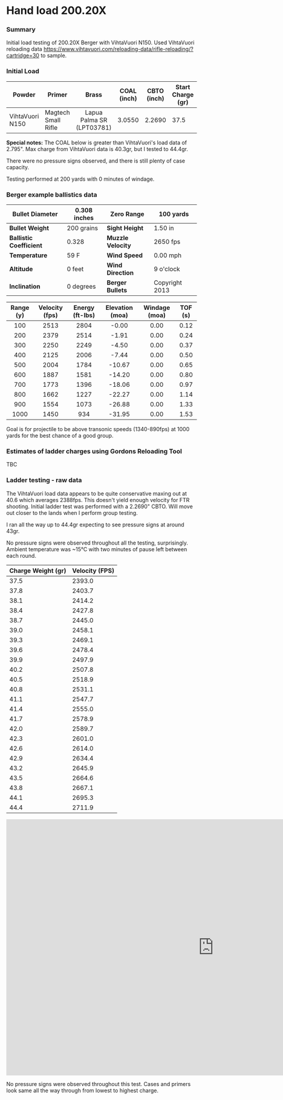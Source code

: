 # Hand load 200.20X

### Summary
Initial load testing of 200.20X Berger with VihtaVuori N150. Used VihtaVuori reloading data
https://www.vihtavuori.com/reloading-data/rifle-reloading/?cartridge=30 to sample. 

### Initial Load

| **Powder**      | **Primer**          |         **Brass**         | **COAL (inch)** | **CBTO (inch)** | **Start Charge (gr)** | **End Charge (gr)** |
|-----------------|---------------------|:-------------------------:|-----------------|-----------------|-----------------------|---------------------|
| VihtaVuori N150 | Magtech Small Rifle | Lapua Palma SR (LPT03781) | 3.0550          | 2.2690          | 37.5                  | 44.4                |

**Special notes:** The COAL below is greater than VihtaVuori's load data of 2.795". Max charge from VihtaVuori data is 40.3gr, but I tested to 44.4gr.

There were no pressure signs observed, and there is still plenty of case capacity.

Testing performed at 200 yards with 0 minutes of windage.


### Berger example ballistics data

| **Bullet Diameter**       | 0.308 inches | **Zero Range**      | 100 yards      |
|---------------------------|--------------|---------------------|----------------|
| **Bullet Weight**         | 200 grains   | **Sight Height**    | 1.50 in        |
| **Ballistic Coefficient** | 0.328        | **Muzzle Velocity** | 2650 fps       |
| **Temperature**           | 59 F         | **Wind Speed**      | 0.00 mph       |
| **Altitude**              | 0 feet       | **Wind Direction**  | 9 o'clock      |
| **Inclination**           | 0 degrees    | **Berger Bullets**  | Copyright 2013 |

| **Range (y)** | **Velocity (fps)** | **Energy (ft-lbs)** | **Elevation (moa)** | **Windage (moa)** | **TOF (s)** |
|:-------------:|:------------------:|:-------------------:|:-------------------:|:-----------------:|:-----------:|
| 100           | 2513               | 2804                | -0.00               | 0.00              | 0.12        |
| 200           | 2379               | 2514                | -1.91               | 0.00              | 0.24        |
| 300           | 2250               | 2249                | -4.50               | 0.00              | 0.37        |
| 400           | 2125               | 2006                | -7.44               | 0.00              | 0.50        |
| 500           | 2004               | 1784                | -10.67              | 0.00              | 0.65        |
| 600           | 1887               | 1581                | -14.20              | 0.00              | 0.80        |
| 700           | 1773               | 1396                | -18.06              | 0.00              | 0.97        |
| 800           | 1662               | 1227                | -22.27              | 0.00              | 1.14        |
| 900           | 1554               | 1073                 | -26.88              | 0.00              | 1.33        |
| 1000          | 1450               | 934                 | -31.95              | 0.00              | 1.53        |

Goal is for projectile to be above transonic speeds (1340-890fps) at 1000 yards for the best chance of a good group.

### Estimates of ladder charges using Gordons Reloading Tool
TBC

### Ladder testing - raw data

The VihtaVuori load data appears to be quite conservative maxing out at 40.6 which averages 2388fps. This doesn't yield enough velocity for FTR shooting. Initial ladder test was performed with a 2.2690" CBTO. Will move out closer to the lands when I perform group testing.

I ran all the way up to 44.4gr expecting to see pressure signs at around 43gr. 

No pressure signs were observed throughout all the testing, surprisingly. Ambient temperature was ~15°C with two minutes of pause left between each round.

| **Charge Weight (gr)** | **Velocity (FPS)** |
|------------------------|--------------------|
|                   37.5 |             2393.0 |
|                   37.8 |             2403.7 |
|                   38.1 |             2414.2 |
|                   38.4 |             2427.8 |
|                   38.7 |             2445.0 |
|                   39.0 |             2458.1 |
|                   39.3 |             2469.1 |
|                   39.6 |             2478.4 |
|                   39.9 |             2497.9 |
|                   40.2 |             2507.8 |
|                   40.5 |             2518.9 |
|                   40.8 |             2531.1 |
|                   41.1 |             2547.7 |
|                   41.4 |             2555.0 |
|                   41.7 |             2578.9 |
|                   42.0 |             2589.7 |
|                   42.3 |             2601.0 |
|                   42.6 |             2614.0 |
|                   42.9 |             2634.4 |
|                   43.2 |             2645.9 |
|                   43.5 |             2664.6 |
|                   43.8 |             2667.1 |
|                   44.1 |             2695.3 |
|                   44.4 |             2711.9 |

<iframe width="1095px" height="676" allowfullscreen seamless frameborder="0" src="https://docs.google.com/spreadsheets/d/e/2PACX-1vRMQQMq2Z1Vnpw8L14ASyUdTH2Mg3RY5isJb04UansY_0dInWEF8C0unQo-2xH7_WSB8jupgi4eXUsw/pubchart?oid=2062122451&amp;format=interactive"></iframe>


No pressure signs were observed throughout this test. Cases and primers look same all the way through from lowest to highest charge.
